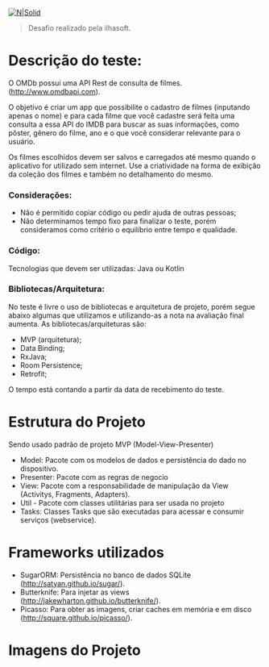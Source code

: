 [![N|Solid](http://i68.tinypic.com/a2vzth.png)](https://nodesource.com/products/nsolid)
>Desafio realizado pela ilhasoft. 


# Descrição do teste:

O OMDb possui uma API Rest de consulta de filmes. (http://www.omdbapi.com).

O objetivo é criar um app que possibilite o cadastro de filmes (inputando apenas o nome) e para cada filme que você cadastre será feita uma consulta a essa API do IMDB para buscar as suas informações, como pôster, gênero do filme, ano e o que você considerar relevante para o usuário.

Os filmes escolhidos devem ser salvos e carregados até mesmo quando o aplicativo for utilizado sem internet. Use a criatividade na forma de exibição da coleção dos filmes e também no detalhamento do mesmo.

### Considerações:

- Não é permitido copiar código ou pedir ajuda de outras pessoas;
- Não determinamos tempo fixo para finalizar o teste, porém consideramos como critério o equilíbrio entre tempo e qualidade.

### Código:

Tecnologias que devem ser utilizadas:
Java ou Kotlin

### Bibliotecas/Arquitetura:

No teste é livre o uso de bibliotecas e arquitetura de projeto, porém segue abaixo algumas que utilizamos e utilizando-as a nota na avaliação final aumenta. As bibliotecas/arquiteturas são:

- MVP (arquitetura);
- Data Binding;
- RxJava;
- Room Persistence;
- Retrofit;

O tempo está contando a partir da data de recebimento do teste.

# Estrutura do Projeto
Sendo usado padrão de projeto MVP (Model-View-Presenter)

 - Model: Pacote com os modelos de dados e persistência do dado no dispositivo.
 - Presenter: Pacote com as regras de negocio
 - View: Pacote com a responsabilidade de manipulação da View (Activitys, Fragments, Adapters).
 - Util - Pacote com classes utilitárias para ser usada no projeto
 - Tasks: Classes Tasks que são executadas para acessar e consumir serviços (webservice).

# Frameworks utilizados

 - SugarORM: Persistência no banco de dados SQLite (http://satyan.github.io/sugar/).
 - Butterknife: Para injetar as views (http://jakewharton.github.io/butterknife/).
 - Picasso: Para obter as imagens, criar caches em memória e em disco (http://square.github.io/picasso/).

# Imagens do Projeto
